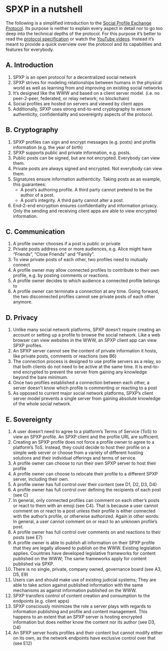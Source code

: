 # SPXP in a nutshell

The following is a simplified introduction to the [Social Profile Exchange Protocol](https://spxp.org/). Its purpose is neither to explain every aspect in detail nor to go too deep into the technical depths of the protocol. For this purpose it’s better to read the [protocol specification](https://github.com/spxp/spxp-specs) or watch the [YouTube videos](https://www.youtube.com/@SocialProfileExchangeProtocol).
Instead it’s meant to provide a quick overview over the protocol and its capabilities and features for everybody.

## A. Introduction

1.  SPXP is an open protocol for a decentralized social network
2.  SPXP strives for modeling relationships between humans in the physical world as well as learning from and improving on existing social networks
3.  It’s designed like the WWW and based on a client server model. (i.e. no peer-2-peer, federated, or relay network; no blockchain)
4.  Social profiles are hosted on servers and viewed by client apps
5.  Additionally, SPXP uses strong end-to-end cryptography to ensure authenticity, confidentiality and sovereignty aspects of the protocol.

## B. Cryptography

1. SPXP profiles can sign and encrypt messages (e.g. posts) and profile information (e.g. the year of birth)
2. SPXP supports public and private information, e.g. posts.
3. Public posts can be signed, but are not encrypted. Everybody can view them.
4. Private posts are always signed and encrypted. Not everybody can view them.
5. Signatures ensure information authenticity. Taking posts as an example, this guarantees:
   - A post’s authoring profile. A third party cannot pretend to be the author of a post.
   - A post’s integrity. A third party cannot alter a post.     
6. End-2-end encryption ensures confidentiality and information privacy. Only the sending and receiving client apps are able to view encrypted information.

## C. Communication
1. A profile owner chooses if a post is public or private
2. Private posts address one or more audiences, e.g. Alice might have “Friends”, “Close Friends” and “Family”.
3. To view private posts of each other, two profiles need to mutually connect
4. A profile owner may allow connected profiles to contribute to their own profile, e.g. by posting comments or reactions.
5. A profile owner decides to which audience a connected profile belongs to
6. A profile owner can terminate a connection at any time. Going forward, the two disconnected profiles cannot see private posts of each other anymore.


## D. Privacy
1. Unlike many social network platforms, SPXP doesn’t require creating an account or setting up a profile to browse the social network. Like a web browser can view websites in the WWW, an SPXP client app can view SPXP profiles.
2. An SPXP server cannot see the content of private information it hosts, like private posts, comments or reactions (see B6)
3. The connection process is designed to use profile servers as a relay, so that both clients do not need to be active at the same time. It is end-to-end encrypted to prevent the server from gaining any knowledge beyond the bare minimum.
4. Once two profiles established a connection between each other, a server doesn’t know which profile is commenting or reacting to a post
5. As opposed to current major social network platforms, SPXP’s client server model prevents a single server from gaining absolute knowledge of the whole social network.

## E. Sovereignty
1. A user doesn’t need to agree to a platform’s Terms of Service (ToS) to view an SPXP profile. An SPXP client and the profile URL are sufficient.
2. Creating an SPXP profile does not force a profile owner to agree to a platform’s ToS. Instead, they could decide to host their profile on a simple web server or choose from a variety of different hosting solutions and their individual offerings and terms of service.
3. A profile owner can choose to run their own SPXP server to host their profile
4. A profile owner can choose to relocate their profile to a different SPXP server, including their own.
5. A profile owner has full control over their content (see D1, D2, D3, D4)
6. A profile owner has full control over defining the recipients of each post (see C)
7. In general, only connected profiles can comment on each other’s posts or react to them with an emoji (see C4).
That is because a user cannot comment on or react to a post unless their profile is either connected with the author’s profile, or otherwise authorized.
Again in other words: In general, a user cannot comment on or react to an unknown profile’s post.
8. A profile owner has full control over comments on and reactions to their posts (see E7)
9. A profile owner is able to publish all information on their SPXP profile that they are legally allowed to publish on the WWW.
Existing legislation applies. Countries have developed legislative frameworks for content published on the WWW; The same frameworks apply for content published via SPXP.
10. There is no single, private, company owned, governance board (see A3, D5, E9)
11. Users can and should make use of existing judicial systems; They are able to take action against published information with the same mechanisms as against information published on the WWW.
12. SPXP transfers control of content creation and consumption to the endpoints (e.g. client apps)
13. SPXP consciously minimizes the role a server plays with regards to information publishing and profile and content management. This happens to an extent that an SPXP server is hosting encrypted information but does neither know the content nor its author (see D3, D4)
14. An SPXP server hosts profiles and their content but cannot modify either on its own, as the network endpoints have exclusive control over that (see E12)



